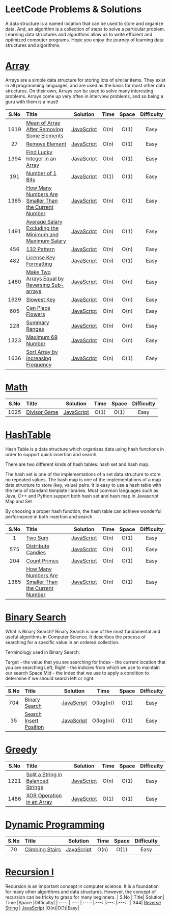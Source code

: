 # LeetCode Problems & Solutions
A data structure is a named location that can be used to store and organize data. And, an algorithm is a collection of steps to solve a particular problem. Learning data structures and algorithms allow us to write efficient and optimized computer programs.
Hope you enjoy the journey of learning data structures and algorithms.


# [Array](https://leetcode.com/explore/featured/card/fun-with-arrays/)

Arrays are a simple data structure for storing lots of similar items. They exist in all programming languages, and are used as the basis for most other data structures. On their own, Arrays can be used to solve many interesting problems. Arrays come up very often in interview problems, and so being a guru with them is a must!


| S.No | Title| Solution| Time |Space |Difficulty|
|  :---:        |     :---      |   :---: |:---: |:---: |:---: |
| 1619 | [Mean of Array After Removing Some Elements](https://leetcode.com/problems/mean-of-array-after-removing-some-elements/) | [JavaScript](https://github.com/kondalraodurgam/LeetCode-Solutions/blob/main/Alogorithms/Array/easy/trimMean.js)  |O(n)|O(1)|Easy|
| 27 | [Remove Element](https://leetcode.com/problems/remove-element/) | [JavaScript](https://github.com/kondalraodurgam/LeetCode-Solutions/blob/main/Alogorithms/Array/easy/27.RemoveElement.js)  |O(n)|O(1)|Easy|
| 1394 | [Find Lucky Integer in an Array](https://leetcode.com/problems/find-lucky-integer-in-an-array/) | [JavaScript](https://github.com/kondalraodurgam/LeetCode-Solutions/blob/main/Alogorithms/Array/easy/1394.%20FindLuckyIntegerInAnArray.Js)  |O(n)|O(1)|Easy|
| 191 | [Number of 1 Bits](https://leetcode.com/problems/number-of-1-bits/) | [JavaScript](https://github.com/kondalraodurgam/LeetCode-Solutions/blob/main/Alogorithms/Array/easy/191.NumberOf1Bits.js)  |O(1)|O(1)|Easy|
| 1365| [ How Many Numbers Are Smaller Than the Current Number](https://leetcode.com/problems/how-many-numbers-are-smaller-than-the-current-number/) | [JavaScript](https://github.com/kondalraodurgam/LeetCode-Solutions/blob/main/Alogorithms/Array/easy/1365.%20How%20Many%20Numbers%20Are%20Smaller%20Than%20the%20Current%20Number.js)  |O(n)|O(1)|Easy|
| 1491| [ Average Salary Excluding the Minimum and Maximum Salary](https://leetcode.com/problems/average-salary-excluding-the-minimum-and-maximum-salary/) | [JavaScript](https://github.com/kondalraodurgam/LeetCode-Solutions/blob/main/Alogorithms/Array/easy/1491.%20Average%20Salary%20Excluding%20the%20Minimum%20and%20Maximum%20Salary.js)  |O(n)|O(1)|Easy|
| 456 | [ 132 Pattern](https://leetcode.com/problems/132-pattern/) | [JavaScript](https://github.com/kondalraodurgam/LeetCode-Solutions/blob/main/Alogorithms/Array/easy/456.%20132%20Pattern.js)  |O(n)|O(n)|Easy|
| 482 | [ License Key Formatting](https://leetcode.com/problems/license-key-formatting/) | [JavaScript](https://github.com/kondalraodurgam/LeetCode-Solutions/blob/main/Alogorithms/Array/easy/482.%20License%20Key%20Formatting.js)  |O(n)|O(1)|Easy|
| 1460 | [ Make Two Arrays Equal by Reversing Sub-arrays](https://leetcode.com/problems/make-two-arrays-equal-by-reversing-sub-arrays/) | [JavaScript](https://github.com/kondalraodurgam/LeetCode-Solutions/blob/main/Alogorithms/Array/easy/1460.%20Make%20Two%20Arrays%20Equal%20by%20Reversing%20Sub-array.js)  |O(n)|O(n)|Easy|
| 1629 | [ Slowest Key](https://leetcode.com/problems/slowest-key/) | [JavaScript](https://github.com/kondalraodurgam/LeetCode-Solutions/blob/main/Alogorithms/Array/easy/5546.%20Slowest%20Key.js)  |O(n)|O(n)|Easy|
| 605  | [ Can Place Flowers](https://leetcode.com/problems/can-place-flowers/) | [JavaScript](https://github.com/kondalraodurgam/LeetCode-Solutions/blob/main/Alogorithms/Array/easy/605.%20Can%20Place%20Flowers.js)  |O(n)|O(n)|Easy|
| 228   | [ Summary Ranges](https://leetcode.com/problems/summary-ranges/) | [JavaScript](https://github.com/kondalraodurgam/LeetCode-Solutions/blob/main/Alogorithms/Array/easy/228.%20Summary%20Ranges.js)  |O(n)|O(n)|Easy|
| 1323 | [ Maximum 69 Number](https://leetcode.com/problems/maximum-69-number/) | [JavaScript](https://github.com/kondalraodurgam/LeetCode-Solutions/blob/main/Alogorithms/Array/easy/1323.%20Maximum%2069%20Number.js)  |O(n)|O(n)|Easy|
| 1636 | [ Sort Array by Increasing Frequency](https://leetcode.com/problems/sort-array-by-increasing-frequency/) | [JavaScript](https://github.com/kondalraodurgam/LeetCode-Solutions/blob/main/Alogorithms/Array/easy/1636.%20Sort%20Array%20by%20Increasing%20Frequency.js)  |O(n)|O(1)|Easy|


# [Math](https://leetcode.com/tag/math/)

| S.No | Title| Solution| Time |Space |Difficulty|
|  :---:        |     :---      |   :---: |:---: |:---: |:---: |
| 1025 | [Divisor Game](https://leetcode.com/problems/divisor-game/) | [JavaScript](https://github.com/kondalraodurgam/LeetCode-Solutions/blob/main/Alogorithms/Math/1025.%20Divisor%20Game.js)  |O(1)|O(1)|Easy|





# [HashTable](https://leetcode.com/explore/learn/card/hash-table/)
Hash Table is a data structure which organizes data using hash functions in order to support quick insertion and search.

There are two different kinds of hash tables: hash set and hash map.

The hash set is one of the implementations of a set data structure to store no repeated values.
The hash map is one of the implementations of a map data structure to store (key, value) pairs.
It is easy to use a hash table with the help of standard template libraries. Most common languages such as Java, C++ and Python support both hash set and hash map.In Javascript Map and Set 

By choosing a proper hash function, the hash table can achieve wonderful performance in both insertion and search.

| S.No | Title| Solution| Time |Space |Difficulty|
|  :---:        |     :---      |   :---: |:---: |:---: |:---: |
| 1 | [Two Sum](https://leetcode.com/problems/two-sum/) | [JavaScript](https://github.com/kondalraodurgam/LeetCode-Solutions/blob/main/Alogorithms/Hash/easy/1.TwoSum.js)  |O(n)|O(1)|Easy|
| 575 | [Distribute Candies ](https://leetcode.com/problems/distribute-candies/) | [JavaScript](https://github.com/kondalraodurgam/LeetCode-Solutions/blob/main/Alogorithms/Hash/easy/575.distribute_Candies.js)  |O(n)|O(1)|Easy|
| 204 | [Count Primes](https://leetcode.com/problems/count-primes/) | [JavaScript](https://github.com/kondalraodurgam/LeetCode-Solutions/blob/main/Alogorithms/Hash/easy/204.countPrime.js)  |O(n)|O(1)|Easy|
| 1365 | [How Many Numbers Are Smaller Than the Current Number](https://leetcode.com/problems/how-many-numbers-are-smaller-than-the-current-number/) | [JavaScript](https://github.com/kondalraodurgam/LeetCode-Solutions/blob/main/Alogorithms/Hash/easy/1365.HowManyNumbersAreSmallerThantheCurrentNumber.js)  |O(n)|O(1)|Easy|


# [Binary Search](https://leetcode.com/explore/learn/card/binary-search/)
What is Binary Search?
Binary Search is one of the most fundamental and useful algorithms in Computer Science. It describes the process of searching for a specific value in an ordered collection.

Terminology used in Binary Search:

Target - the value that you are searching for
Index - the current location that you are searching
Left, Right - the indicies from which we use to maintain our search Space
Mid - the index that we use to apply a condition to determine if we should search left or right.

| S.No | Title| Solution| Time |Space |Difficulty|
|  :---:        |     :---      |   :---: |:---: |:---: |:---: |
| 704|[ Binary Search](https://leetcode.com/problems/binary-search/) | [JavaScript](https://github.com/kondalraodurgam/LeetCode-Solutions/blob/main/Alogorithms/Binary%20Search/704.%20Binary%20Search.js)  |O(log(n))|O(1)|Easy|
| 35|[Search Insert Position](https://leetcode.com/problems/search-insert-position/) | [JavaScript](https://github.com/kondalraodurgam/LeetCode-Solutions/blob/main/Alogorithms/Binary%20Search/35.%20Search%20Insert%20Position.js)  |O(log(n))|O(1)|Easy|



# [Greedy](https://leetcode.com/tag/greedy/)

| S.No | Title| Solution| Time |Space |Difficulty|
|  :---:        |     :---      |   :---: |:---: |:---: |:---: |
| 1221| [Split a String in Balanced Strings](https://leetcode.com/problems/split-a-string-in-balanced-strings/) | [JavaScript](https://github.com/kondalraodurgam/LeetCode-Solutions/blob/main/Alogorithms/greedy/easy/1221.SplitAStringInBalancedStrings.js)  |O(n)|O(1)|Easy|
| 1486| [ XOR Operation in an Array](https://leetcode.com/problems/xor-operation-in-an-array/) | [JavaScript](https://github.com/kondalraodurgam/LeetCode-Solutions/blob/main/Alogorithms/greedy/easy/1486.XOROperationInAnArray.js)  |O(1)|O(1)|Easy|


# [Dynamic Programming](https://leetcode.com/tag/dynamic-programming/)

| S.No | Title| Solution| Time |Space |Difficulty|
|  :---:        |     :---      |   :---: |:---: |:---: |:---: |
| 70| [ Climbing Stairs](https://leetcode.com/problems/climbing-stairs/) | [JavaScript](https://github.com/kondalraodurgam/LeetCode-Solutions/blob/main/Alogorithms/Dynamic%20Programming/70.%20Climbing%20Stairs.js)  |O(n)|O(1)|Easy|



# [Recursion I](https://leetcode.com/explore/learn/card/recursion-i/250/principle-of-recursion/)
Recursion is an important concept in computer science. It is a foundation for many other algorithms and data structures. However, the concept of recursion can be tricky to grasp for many beginners.
| S.No | Title| Solution| Time |Space |Difficulty|
|  :---:        |     :---      |   :---: |:---: |:---: |:---: |
| 344| [Reverse String](https://leetcode.com/explore/learn/card/recursion-i/250/principle-of-recursion/1440/) | [JavaScript](https://github.com/kondalraodurgam/LeetCode-Solutions/blob/main/Alogorithms/Recursive/344.Reverse%20String%202.js)  |O(n)|O(1)|Easy|



